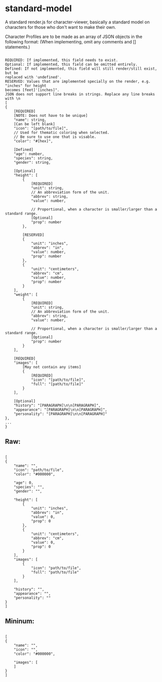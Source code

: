 # standard-model
A standard render.js for character-viewer, basically a standard model on characters for those who don't want to make their own.

Character Profiles are to be made as an array of JSON objects in the following format:
(When implementing, omit any comments and [] statements.)
<pre><code>
REQUIRED: If implemented, this field needs to exist.
Optional: If implemented, this field can be omitted entirely.
Defined: If not implemented, this field will still render/still exist, but be
replaced with 'undefined'.
RESERVED: Values that are implemented specially on the render, e.g. "inches" for height
becomes [feet]'[inches]".
JSON does not support line breaks in strings. Replace any line breaks with \n
[
{
    [REQUIRED]
    [NOTE: Does not have to be unique]
    "name": string,
    [Can be left blank]
    "icon": "[path/to/file]",
    // Used for thematic coloring when selected.
    // Be sure to use one that is visable.
    "color": "#[hex]",
    
    [Defined]
    "age": number,
    "species": string,
    "gender": string,
    
    [Optional]
    "height": [
        {
            [REQUIRED]
            "unit": string,
            // An abbreviation form of the unit.
            "abbrev": string,
            "value": number,
            
            // Proportional, when a character is smaller/larger than a standard range.
            [Optional]
            "prop": number
        },
        
        [RESERVED]
        {
            "unit": "inches",
            "abbrev": "in",
            "value": number,
            "prop": number
        },
        {
            "unit": "centimeters",
            "abbrev": "cm",
            "value": number,
            "prop": number
        }
    ],
    "weight": [
        {
            [REQUIRED]
            "unit": string,
            // An abbreviation form of the unit.
            "abbrev": string,
            "value": number,
            
            // Proportional, when a character is smaller/larger than a standard range.
            [Optional]
            "prop": number
        }
    ],
    
    [REQUIRED]
    "images": [
        [May not contain any items]
        {
            [REQUIRED]
            "icon": "[path/to/file]",
            "full": "[path/to/file]"
        }
    ],
    
    [Optional]
    "history": "[PARAGRAPH]\n\n[PARAGRAPH]",
    "appearance": "[PARAGRAPH]\n\n[PARAGRAPH]",
    "personality": "[PARAGRAPH]\n\n[PARAGRAPH]"
},
...
}
</code></pre>

## Raw:
<pre><code>
[
{
    "name": "",
    "icon": "path/to/file",
    "color": "#000000",
    
    "age": 0,
    "species": "",
    "gender": "",
    
    "height": [
        {
            "unit": "inches",
            "abbrev": "in",
            "value": 0,
            "prop": 0
        },
        {
            "unit": "centimeters",
            "abbrev": "cm",
            "value": 0,
            "prop": 0
        }
    ],
    "images": [
        {
            "icon": "path/to/file",
            "full": "path/to/file"
        }
    ],
    
    "history": "",
    "appearance": "",
    "personality": ""
}
]
</code></pre>

## Mininum:
<pre><code>
[
{
    "name": "",
    "icon": "",
    "color": "#000000",
    
    "images": [
    ]
}
]
</code></pre>
